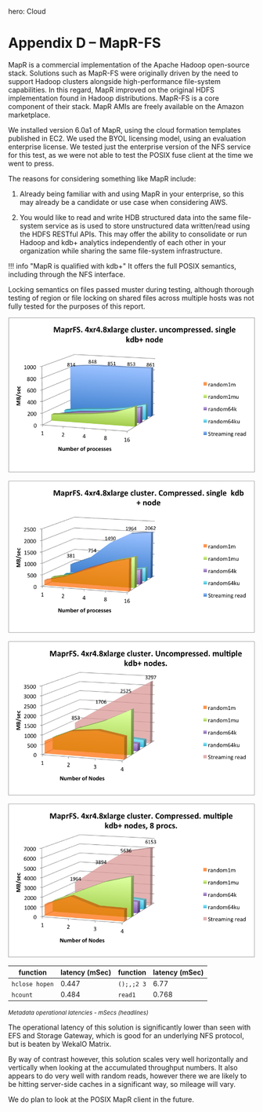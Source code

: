 hero: <i class="fa fa-cloud"></i> Cloud

# Appendix D – MapR-FS

MapR is a commercial implementation of the Apache Hadoop open-source stack. Solutions such as MapR-FS were originally driven by the need to support Hadoop clusters alongside high-performance file-system capabilities. In this regard, MapR improved on the original HDFS implementation found in Hadoop distributions. MapR-FS is a core component of their stack. MapR AMIs are freely available on the Amazon marketplace.

We installed version 6.0a1 of MapR, using the cloud formation templates published in EC2. We used the BYOL licensing model, using an evaluation enterprise license. We tested just the enterprise version of the NFS service for this test, as we were not able to test the POSIX fuse client at the time we went to press.

The reasons for considering something like MapR include:

1.  Already being familiar with and using MapR in your enterprise, so
    this may already be a candidate or use case when considering AWS.

2.  You would like to read and write HDB structured data into the same
    file-system service as is used to store unstructured data
    written/read using the HDFS RESTful APIs. This may offer the ability
    to consolidate or run Hadoop and kdb+ analytics independently of
    each other in your organization while sharing the
    same file-system infrastructure.

!!! info "MapR is qualified with kdb+"
	It offers the full POSIX semantics, including through the NFS interface.

Locking semantics on files passed muster during testing, although thorough testing of region or file locking on shared files across multiple hosts was not fully tested for the purposes of this report.

![](img/media/image32.png)

![](img/media/image33.png)

![](img/media/image34.png)

![](img/media/image35.png)

function       | latency (mSec) | function   | latency (mSec) 
---------------|----------------|------------|---------------
`hclose hopen` | 0.447          | `();,;2 3` | 6.77
`hcount`       | 0.484          | `read1`    | 0.768

<small>_Metadata operational latencies - mSecs (headlines)_</small>

The operational latency of this solution is significantly lower than seen with EFS and Storage Gateway, which is good for an underlying NFS protocol, but is beaten by WekaIO Matrix. 

By way of contrast however, this solution scales very well horizontally and vertically when looking at the accumulated throughput numbers. It also appears to do very well with random reads, however there we are likely to be hitting server-side caches in a significant way, so mileage will vary. 

We do plan to look at the POSIX MapR client in the future.

